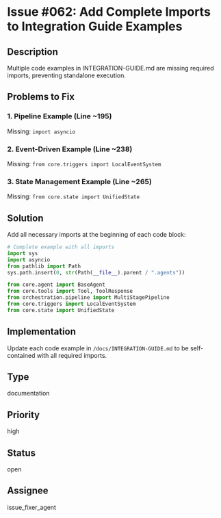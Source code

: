 # Issue #062: Add Complete Imports to Integration Guide Examples

## Description
Multiple code examples in INTEGRATION-GUIDE.md are missing required imports, preventing standalone execution.

## Problems to Fix

### 1. Pipeline Example (Line ~195)
Missing: `import asyncio`

### 2. Event-Driven Example (Line ~238)
Missing: `from core.triggers import LocalEventSystem`

### 3. State Management Example (Line ~265)
Missing: `from core.state import UnifiedState`

## Solution
Add all necessary imports at the beginning of each code block:

```python
# Complete example with all imports
import sys
import asyncio
from pathlib import Path
sys.path.insert(0, str(Path(__file__).parent / ".agents"))

from core.agent import BaseAgent
from core.tools import Tool, ToolResponse
from orchestration.pipeline import MultiStagePipeline
from core.triggers import LocalEventSystem
from core.state import UnifiedState
```

## Implementation
Update each code example in `/docs/INTEGRATION-GUIDE.md` to be self-contained with all required imports.

## Type
documentation

## Priority
high

## Status
open

## Assignee
issue_fixer_agent